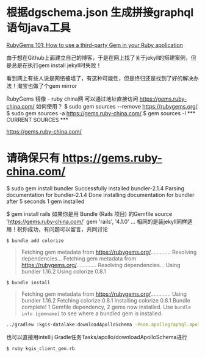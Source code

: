 
# 根据dgschema.json 生成拼接graphql语句java工具

[RubyGems 101: How to use a third-party Gem in your Ruby application](https://medium.com/@gratefulcheddar/rubygems-101-how-to-use-a-third-party-gem-in-your-ruby-application-37249529dbc7)


由于想在Github上面建立自己的博客，于是在网上找了关于jekyll的搭建案例，但是总是在执行gem install jekyll时失败！

看到网上有些人说是网络被墙了，有这种可能性，但是终归还是找到了好的解决办法！淘宝也做了个gem mirror

RubyGems 镜像 - ruby china网
可以通过地址直接访问 https://gems.ruby-china.com/
如何使用？
$ sudo gem sources --remove https://rubygems.org/
$ sudo gem sources -a https://gems.ruby-china.com/
$ gem sources -l
*** CURRENT SOURCES ***

https://gems.ruby-china.com/
# 请确保只有 https://gems.ruby-china.com/

$ sudo gem install bundler
Successfully installed bundler-2.1.4
Parsing documentation for bundler-2.1.4
Done installing documentation for bundler after 5 seconds
1 gem installed

$ gem install rails
如果你是用 Bundle (Rails 项目) 的Gemfile
source 'https://gems.ruby-china.com/'
gem 'rails', '4.1.0'
...
相同的是装jekyll同样适用！祝你成功，有问题可以留言，共同讨论


```
$ bundle add colorize
```
> Fetching gem metadata from https://rubygems.org/.............
> Resolving dependencies...
> Fetching gem metadata from https://rubygems.org/.............
> Resolving dependencies...
> Using bundler 1.16.2
> Using colorize 0.8.1

```
$ bundle install
```
> Fetching gem metadata from https://rubygems.org/.............
> Using bundler 1.16.2
> Fetching colorize 0.8.1
> Installing colorize 0.8.1
> Bundle complete! 1 Gemfile dependency, 2 gems now installed.
> Use `bundle info [gemname]` to see where a bundled gem is installed.


```bash
../gradlew :kgis-datalake:downloadApolloSchema -Pcom.apollographql.apollo.endpoint=http://localhost:8080/graphql -Pcom.apollographql.apollo.schema=ruby/kgis-generated-dgschema.json
```
也可以直接用intellij Gradle任务Tasks/apollo/downloadApolloSchema进行

```
$ ruby kgis_client_gen.rb
```